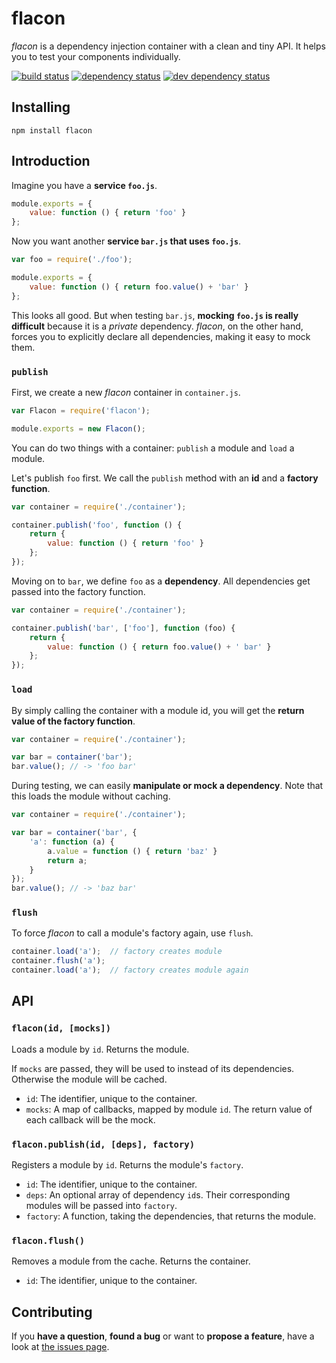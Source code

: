 # flacon

*flacon* is a dependency injection container with a clean and tiny API. It helps you to test your components individually.

[![build status](https://img.shields.io/travis/derhuerst/flacon.svg)](https://travis-ci.org/derhuerst/flacon)
[![dependency status](https://img.shields.io/david/derhuerst/flacon.svg)](https://david-dm.org/derhuerst/flacon#info=dependencies)
[![dev dependency status](https://img.shields.io/david/dev/derhuerst/flacon.svg)](https://david-dm.org/derhuerst/flacon#info=devDependencies)


## Installing

```
npm install flacon
```


## Introduction

Imagine you have a **service `foo.js`**.

```js
module.exports = {
	value: function () { return 'foo' }
};
```

Now you want another **service `bar.js` that uses `foo.js`**.

```js
var foo = require('./foo');

module.exports = {
	value: function () { return foo.value() + 'bar' }
};
```

This looks all good. But when testing `bar.js`, **mocking `foo.js` is really difficult** because it is a *private* dependency. *flacon*, on the other hand, forces you to explicitly declare all dependencies, making it easy to mock them.


### `publish`

First, we create a new *flacon* container in `container.js`.

```js
var Flacon = require('flacon');

module.exports = new Flacon();
```

You can do two things with a container: `publish` a module and `load` a module.

Let's publish `foo` first. We call the `publish` method with an **id** and a **factory function**.

```js
var container = require('./container');

container.publish('foo', function () {
	return {
		value: function () { return 'foo' }
	};
});
```

Moving on to `bar`, we define `foo` as a **dependency**. All dependencies get passed into the factory function.

```js
var container = require('./container');

container.publish('bar', ['foo'], function (foo) {
	return {
		value: function () { return foo.value() + ' bar' }
	};
});
```


### `load`

By simply calling the container with a module id, you will get the **return value of the factory function**.

```js
var container = require('./container');

var bar = container('bar');
bar.value(); // -> 'foo bar'
```

During testing, we can easily **manipulate or mock a dependency**. Note that this loads the module without caching.

```js
var container = require('./container');

var bar = container('bar', {
	'a': function (a) {
		a.value = function () { return 'baz' }
		return a;
	}
});
bar.value(); // -> 'baz bar'
```


### `flush`

To force *flacon* to call a module's factory again, use `flush`.

```js
container.load('a');  // factory creates module
container.flush('a');
container.load('a');  // factory creates module again
```



## API

### `flacon(id, [mocks])`

Loads a module by `id`. Returns the module.

If `mocks` are passed, they will be used to instead of its dependencies. Otherwise the module will be cached.

- `id`: The identifier, unique to the container.
- `mocks`: A map of callbacks, mapped by module `id`. The return value of each callback will be the mock.

### `flacon.publish(id, [deps], factory)`

Registers a module by `id`. Returns the module's `factory`.

- `id`: The identifier, unique to the container.
- `deps`: An optional array of dependency `id`s. Their corresponding modules will be passed into `factory`.
- `factory`: A function, taking the dependencies, that returns the module.

### `flacon.flush()`

Removes a module from the cache. Returns the container.

- `id`: The identifier, unique to the container.



## Contributing

If you **have a question**, **found a bug** or want to **propose a feature**, have a look at [the issues page](https://github.com/derhuerst/flacon/issues).
